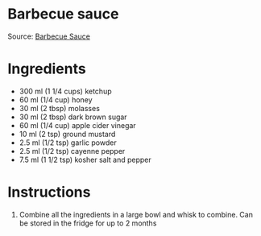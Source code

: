 # Barbecue sauce

Source: [Barbecue Sauce](https://www.halfbakedharvest.com/the-best-slow-cooker-bbq-chicken/)

# Ingredients
* 300 ml (1 1/4 cups) ketchup
* 60 ml (1/4 cup) honey
* 30 ml (2 tbsp) molasses
* 30 ml (2 tbsp) dark brown sugar
* 60 ml (1/4 cup) apple cider vinegar
* 10 ml (2 tsp) ground mustard
* 2.5 ml (1/2 tsp) garlic powder
* 2.5 ml (1/2 tsp) cayenne pepper
* 7.5 ml (1 1/2 tsp) kosher salt and pepper

# Instructions
1. Combine all the ingredients in a large bowl and whisk to combine. Can be stored in the fridge for up to 2 months
